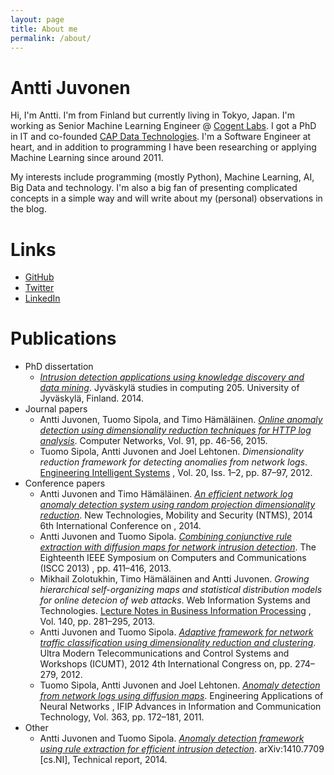 ```yaml
---
layout: page
title: About me
permalink: /about/
---
```


# Antti Juvonen

Hi, I'm Antti. I'm from Finland but currently living in Tokyo, Japan. I'm working as Senior Machine Learning Engineer @ [Cogent Labs]. I got a PhD in IT and co-founded [CAP Data Technologies]. I'm a Software Engineer at heart, and in addition to programming I have been researching or applying Machine Learning since around 2011.

My interests include programming (mostly Python), Machine Learning, AI, Big Data and technology. I'm also a big fan of presenting complicated concepts in a simple way and will write about my (personal) observations in the blog.

# Links
- [GitHub]
- [Twitter]
- [LinkedIn]

# Publications
- PhD dissertation
  - *[Intrusion detection applications using knowledge discovery and data mining]*. Jyväskylä studies in computing 205. University of Jyväskylä, Finland. 2014.
- Journal papers
  - Antti Juvonen, Tuomo Sipola, and Timo Hämäläinen. *[Online anomaly detection using dimensionality reduction techniques for HTTP log analysis]*. Computer Networks, Vol. 91, pp. 46-56, 2015.
  - Tuomo Sipola, Antti Juvonen and Joel Lehtonen. *Dimensionality reduction framework for detecting anomalies from network logs*. [Engineering Intelligent Systems] , Vol. 20, Iss. 1–2, pp. 87–97, 2012.
- Conference papers
  - Antti Juvonen and Timo Hämäläinen. *[An efficient network log anomaly detection system using random projection dimensionality reduction]*. New Technologies, Mobility and Security (NTMS), 2014 6th International Conference on , 2014.
  - Antti Juvonen and Tuomo Sipola. *[Combining conjunctive rule extraction with diffusion maps for network intrusion detection]*. The Eighteenth IEEE Symposium on Computers and Communications (ISCC 2013) ,  pp.  411–416, 2013.
  - Mikhail Zolotukhin, Timo Hämäläinen and Antti Juvonen. *Growing hierarchical self-organizing maps and statistical distribution models for online detecion of web attacks*. Web Information Systems and Technologies. [Lecture Notes in Business Information Processing] , Vol. 140, pp. 281–295, 2013.
  - Antti Juvonen and Tuomo Sipola. *[Adaptive framework for network traffic classification using dimensionality reduction and clustering]*. Ultra Modern Telecommunications and Control Systems and Workshops (ICUMT), 2012 4th International Congress on, pp. 274–279, 2012.
  - Tuomo Sipola, Antti Juvonen and Joel Lehtonen. *[Anomaly detection from network logs using diffusion maps]*. Engineering Applications of Neural Networks , IFIP Advances in Information and Communication Technology, Vol. 363, pp. 172–181, 2011.
- Other
  - Antti Juvonen and Tuomo Sipola. *[Anomaly detection framework using rule extraction for efficient intrusion detection]*. arXiv:1410.7709 [cs.NI], Technical report, 2014.

[CAP Data Technologies]: https://www.capdatatechnologies.com
[Cogent Labs]: https://www.cogent.co.jp/en/
[GitHub]: https://github.com/akajuvonen
[Twitter]: https://twitter.com/akajuvonen
[LinkedIn]: https://linkedin.com/in/akajuvonen

[Intrusion detection applications using knowledge discovery and data mining]: https://jyx.jyu.fi/dspace/handle/123456789/44755
[Anomaly detection from network logs using diffusion maps]: https://doi.org/10.1007/978-3-642-23957-1_20
[Engineering Intelligent Systems]: http://www.crlpublishing.co.uk/journal.asp?j=eis&s=Aims%20and%20Scope
[Adaptive framework for network traffic classification using dimensionality reduction and clustering]: https://doi.org/10.1109/ICUMT.2012.6459678
[Lecture Notes in Business Information Processing]: https://link.springer.com/bookseries/7911
[Combining conjunctive rule extraction with diffusion maps for network intrusion detection]: https://doi.org/10.1109/ISCC.2013.6754981
[An efficient network log anomaly detection system using random projection dimensionality reduction]: https://doi.org/10.1109/NTMS.2014.6814006
[Online anomaly detection using dimensionality reduction techniques for HTTP log analysis]: https://doi.org/10.1016/j.comnet.2015.07.019
[Anomaly detection framework using rule extraction for efficient intrusion detection]: http://arxiv.org/abs/1410.7709
